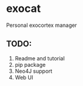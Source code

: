 # exocat
Personal exocortex manager

## TODO:
1. Readme and tutorial    
2. pip package   
3. Neo4J support  
4. Web UI   
